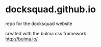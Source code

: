# docksquad.github.io

repo for the docksquad website

created with the bulma css framework  
http://bulma.io/
